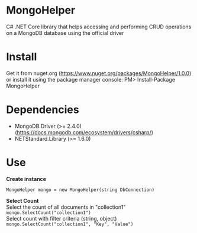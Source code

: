 # MongoHelper
C# .NET Core library that helps accessing and performing CRUD operations on a MongoDB database using the official driver 

# Install
Get it from nuget.org (https://www.nuget.org/packages/MongoHelper/1.0.0) or install it using the package manager console:
PM> Install-Package MongoHelper

# Dependencies
- MongoDB.Driver (>= 2.4.0) (https://docs.mongodb.com/ecosystem/drivers/csharp/)
- NETStandard.Library (>= 1.6.0)

# Use
**Create instance**

``MongoHelper mongo = new MongoHelper(string DbConnection)``

**Select Count**<br/>
Select the count of all documents in "collection1"<br/>
``mongo.SelectCount("collection1")``<br/>
Select count with filter criteria (string, object)<br/>
``mongo.SelectCount("collection1", "Key", "Value")``




